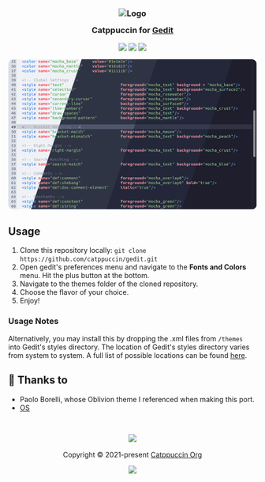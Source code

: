 <h3 align="center">
	<img src="https://raw.githubusercontent.com/catppuccin/catppuccin/main/assets/logos/exports/1544x1544_circle.png" width="100" alt="Logo"/><br/>
	<img src="https://raw.githubusercontent.com/catppuccin/catppuccin/main/assets/misc/transparent.png" height="30" width="0px"/>
	Catppuccin for <a href="https://wiki.gnome.org/Apps/Gedit">Gedit</a>
	<img src="https://raw.githubusercontent.com/catppuccin/catppuccin/main/assets/misc/transparent.png" height="30" width="0px"/>
</h3>

<p align="center">
	<a href="https://github.com/catppuccin/gedit/stargazers"><img src="https://img.shields.io/github/stars/catppuccin/gedit?colorA=363a4f&colorB=b7bdf8&style=for-the-badge"></a>
	<a href="https://github.com/catppuccin/gedit/issues"><img src="https://img.shields.io/github/issues/catppuccin/gedit?colorA=363a4f&colorB=f5a97f&style=for-the-badge"></a>
	<a href="https://github.com/catppuccin/gedit/contributors"><img src="https://img.shields.io/github/contributors/catppuccin/gedit?colorA=363a4f&colorB=a6da95&style=for-the-badge"></a>
</p>

<p align="center">
	<img src="https://raw.githubusercontent.com/catppuccin/gedit/master/assets/res.png"/>
</p>

## Usage

1. Clone this repository locally: ```git clone https://github.com/catppuccin/gedit.git```
2. Open gedit's preferences menu and navigate to the **Fonts and Colors** menu. Hit the plus button at the bottom.
3. Navigate to the themes folder of the cloned repository.
4. Choose the flavor of your choice.
5. Enjoy!

### Usage Notes
Alternatively, you may install this by dropping the .xml files from ```/themes``` into Gedit's styles directory. The location of Gedit's styles directory varies from system to system. A full list of possible locations can be found [here](https://wiki.gnome.org/Projects/GtkSourceView/StyleSchemes).

## 💝 Thanks to

- Paolo Borelli, whose Oblivion theme I referenced when making this port.
- [OS](https://github.com/sacerd-OS)

&nbsp;

<p align="center">
	<img src="https://raw.githubusercontent.com/catppuccin/catppuccin/main/assets/footers/gray0_ctp_on_line.svg?sanitize=true" />
</p>

<p align="center">
	Copyright &copy; 2021-present <a href="https://github.com/catppuccin" target="_blank">Catppuccin Org</a>
</p>

<p align="center">
	<a href="https://github.com/catppuccin/catppuccin/blob/main/LICENSE"><img src="https://img.shields.io/static/v1.svg?style=for-the-badge&label=License&message=MIT&logoColor=d9e0ee&colorA=363a4f&colorB=b7bdf8"/></a>
</p>
